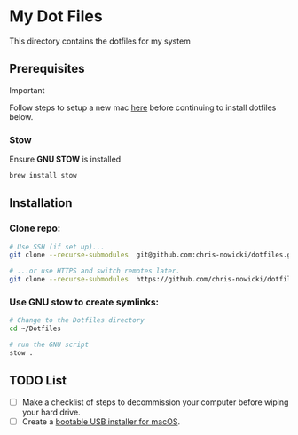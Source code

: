 # My Dot Files

This directory contains the dotfiles for my system

## Prerequisites
> [!IMPORTANT]
> Follow steps to setup a new mac [here](https://github.com/chris-nowicki/mac-setup) before continuing to install dotfiles below.

### Stow

Ensure **GNU STOW** is installed

```sh
brew install stow
```

## Installation

### Clone repo:

```zsh
# Use SSH (if set up)...
git clone --recurse-submodules  git@github.com:chris-nowicki/dotfiles.git ~/Dotfiles

# ...or use HTTPS and switch remotes later.
git clone --recurse-submodules  https://github.com/chris-nowicki/dotfiles.git ~/Dotfiles
```

### Use **GNU** stow to create symlinks:

```zsh
# Change to the Dotfiles directory
cd ~/Dotfiles

# run the GNU script
stow .
```

## TODO List

- [ ] Make a checklist of steps to decommission your computer before wiping your hard drive.
- [ ] Create a [bootable USB installer for macOS](https://support.apple.com/en-us/HT201372).